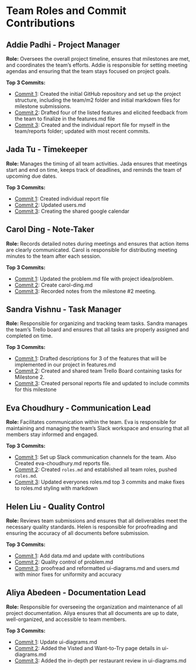 # Team Roles and Commit Contributions

## Addie Padhi - Project Manager

**Role:** Oversees the overall project timeline, ensures that milestones are met, and coordinates the team’s efforts. Addie is responsible for setting meeting agendas and ensuring that the team stays focused on project goals.

**Top 3 Commits:**

- [Commit 1](https://github.com/addie-p/Team20-Project/commit/9062818caa4239a2676a930d1b5f83d4c96da2d7): Created the initial GitHub repository and set up the project structure, including the team/m2 folder and initial markdown files for milestone submissions.
- [Commit 2](https://github.com/addie-p/Team20-Project/commit/e23f8f8ce04b00435d7bedaa8d1c73f0fddfc015): Drafted four of the listed features and elicited feedback from the team to finalize in the features.md file
- [Commit 3](https://github.com/addie-p/Team20-Project/commit/a85512344b6d811adc7ade2c6e7d56f9a54611d0): Created and the individual report file for myself in the team/reports folder; updated with most recent commits.

## Jada Tu - Timekeeper

**Role:** Manages the timing of all team activities. Jada ensures that meetings start and end on time, keeps track of deadlines, and reminds the team of upcoming due dates.

**Top 3 Commits:**

- [Commit 1](https://github.com/addie-p/Team20-Project/commit/4192244a3d6ee6b385d6b716cb260b20d98b669d): Created individual report file
- [Commit 2](https://github.com/addie-p/Team20-Project/commit/d4c8e516b0f8a1595fe72a1bdad5b71eb3177abf): Updated users.md
- [Commit 3](https://github.com/addie-p/Team20-Project/commit/17da1a49b359ea82ffcccd27a69c488a185415c2): Creating the shared google calendar

## Carol Ding - Note-Taker

**Role:** Records detailed notes during meetings and ensures that action items are clearly communicated. Carol is responsible for distributing meeting minutes to the team after each session.

**Top 3 Commits:**

- [Commit 1](https://github.com/addie-p/Team20-Project/commit/03d1e47c0d0674b58396c28dfc655fa8c0866122): Updated the problem.md file with project idea/problem.
- [Commit 2](https://github.com/addie-p/Team20-Project/commit/d8c865aae7c3abdd87580c7bb51bd8a8d1eee5d6): Create carol-ding.md
- [Commit 3](https://github.com/addie-p/Team20-Project/commit/d185f94f03e4f1060ad6fab803412d52346a131f#diff-4e67b53f8eb636599f5d4a1fb47b213216ffdf0553b3312f4c782dc275af329cR10): Recorded notes from the milestone #2 meeting.

## Sandra Vishnu - Task Manager

**Role:** Responsible for organizing and tracking team tasks. Sandra manages the team’s Trello board and ensures that all tasks are properly assigned and completed on time.

**Top 3 Commits:**

- [Commit 1](https://github.com/addie-p/Team20-Project/commit/0b5ceed2bb3f37968d5bd224f70a6785a9a2cf97): Drafted descriptions for 3 of the features that will be implemented in our project in features.md
- [Commit 2](https://github.com/addie-p/Team20-Project/commit/29501853070def6ff9160e73d0833b1aced97c9c): Created and shared team Trello Board containing tasks for Milestone 2.
- [Commit 3](https://github.com/addie-p/Team20-Project/commit/8812684a1772b2b8d6958a7617d34e686ca90317): Created personal reports file and updated to include commits for this milestone

## Eva Choudhury - Communication Lead

**Role:** Facilitates communication within the team. Eva is responsible for maintaining and managing the team’s Slack workspace and ensuring that all members stay informed and engaged.

**Top 3 Commits:**

- [Commit 1](https://github.com/addie-p/Team20-Project/commit/9f1668b43e55d3f919cac9c4c8d7afbf570024cb): Set up Slack communication channels for the team. Also Created eva-choudhury.md reports file.
- [Commit 2](https://github.com/addie-p/Team20-Project/commit/74da504182639e47a58330ebf42bc04aedb27be9): Created `roles.md` and established all team roles, pushed `roles.md`.
- [Commit 3](https://github.com/addie-p/Team20-Project/commit/c95b89e9fe1afd13b5fbbef928d3362e2793bf7a): Updated everyones roles.md top 3 commits and make fixes to roles.md styling with markdown

## Helen Liu - Quality Control

**Role:** Reviews team submissions and ensures that all deliverables meet the necessary quality standards. Helen is responsible for proofreading and ensuring the accuracy of all documents before submission.

**Top 3 Commits:**

- [Commit 1](https://github.com/addie-p/Team20-Project/commit/b1bdf7da3b90aa9835bf7cd4d7e96b5818685f3f): Add data.md and update with contributions
- [Commit 2](https://github.com/addie-p/Team20-Project/commit/47d35da43a5a74b652dce103f3e0e9e9b176edd6): Quality control of problem.md
- [Commit 3](https://github.com/addie-p/Team20-Project/commit/bdd7673fb68a0f22c977954457310be919083468): proofread and reformatted ui-diagrams.md and users.md with minor fixes for uniformity and accuracy

## Aliya Abedeen - Documentation Lead

**Role:** Responsible for overseeing the organization and maintenance of all project documentation. Aliya ensures that all documents are up to date, well-organized, and accessible to team members.

**Top 3 Commits:**

- [Commit 1](https://github.com/addie-p/Team20-Project/commit/6acf042522330056fe1bea97208e1e502eca6c40): Update ui-diagrams.md
- [Commit 2](https://github.com/addie-p/Team20-Project/commit/48ff8d7ba6e969dab503624d65edc5cc37d1000d): Added the Visted and Want-to-Try page details in ui-diagrams.md
- [Commit 3](https://github.com/addie-p/Team20-Project/commit/2a582602b4a1b4668d3dd78c60e05ebc27fa5fb6): Added the in-depth per restaurant review in ui-diagrams.md
